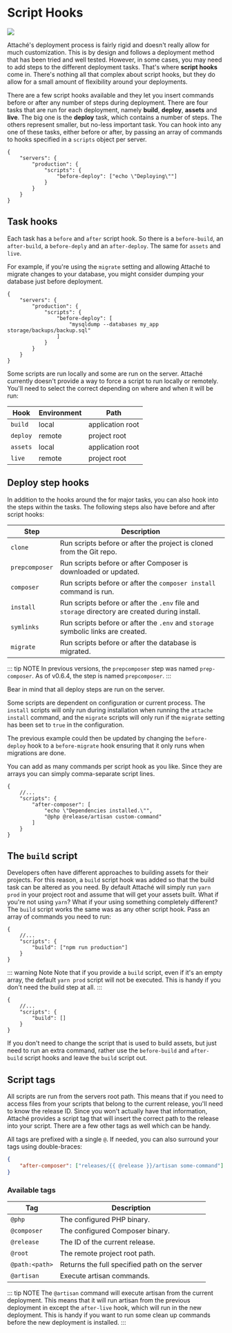 # Script Hooks

![](https://img.shields.io/github/v/release/tpg/attache?style=flat-square)

Attaché's deployment process is fairly rigid and doesn't really allow for much customization. This is by design and follows a deployment method that has been tried and well tested. However, in some cases, you may need to add steps to the different deployment tasks. That's where **script hooks** come in. There's nothing all that complex about script hooks, but they do allow for a small amount of flexibility around your deployments.

There are a few script hooks available and they let you insert commands before or after any number of steps during deployment. There are four tasks that are run for each deployment, namely **build**, **deploy**, **assets** and **live**. The big one is the **deploy** task, which contains a number of steps. The others represent smaller, but no-less important task. You can hook into any one of these tasks, either before or after, by passing an array of commands to hooks specified in a `scripts` object per server.

```json{4-6}
{
    "servers": {
        "production": {
            "scripts": {
                "before-deploy": ["echo \"Deploying\""]
            }
        }
    }
}
```

## Task hooks

Each task has a `before` and `after` script hook. So there is a `before-build`, an `after-build`, a `before-deply` and an `after-deploy`. The same for `assets` and `live`.

For example, if you're using the `migrate` setting and allowing Attaché to migrate changes to your database, you might consider dumping your database just before deployment.

```json{5-7}
{
    "servers": {
        "production": {
            "scripts": {
                "before-deploy": [
                    "mysqldump --databases my_app storage/backups/backup.sql"
                ]
            }
        }
    }
}
```

Some scripts are run locally and some are run on the server. Attaché currently doesn't provide a way to force a script to run locally or remotely. You'll need to select the correct depending on where and when it will be run:

| Hook     | Environment | Path             |
| -------- | ----------- | ---------------- |
| `build`  | local       | application root |
| `deploy` | remote      | project root     |
| `assets` | local       | application root |
| `live`   | remote      | project root     |

## Deploy step hooks

In addition to the hooks around the for major tasks, you can also hook into the steps within the tasks. The following steps also have before and after script hooks:

| Step           | Description                                                                                     |
| -------------- | ----------------------------------------------------------------------------------------------- |
| `clone`        | Run scripts before or after the project is cloned from the Git repo.                            |
| `prepcomposer` | Run scripts before or after Composer is downloaded or updated.                                  |
| `composer`     | Run scripts before or after the `composer install` command is run.                              |
| `install`      | Run scripts before or after the `.env` file and `storage` directory are created during install. |
| `symlinks`     | Run scripts before or after the `.env` and `storage` symbolic links are created.                |
| `migrate`      | Run scripts before or after the database is migrated.                                           |

::: tip NOTE
In previous versions, the `prepcomposer` step was named `prep-composer`. As of v0.6.4, the step is named `prepcomposer`.
:::

Bear in mind that all deploy steps are run on the server.

Some scripts are dependent on configuration or current process. The `install` scripts will only run during installation when running the `attache install` command, and the `migrate` scripts will only run if the `migrate` setting has been set to `true` in the configuration.

The previous example could then be updated by changing the `before-deploy` hook to a `before-migrate` hook ensuring that it only runs when migrations are done.

You can add as many commands per script hook as you like. Since they are arrays you can simply comma-separate script lines.

```json{4-7}
{
    //...
    "scripts": {
        "after-composer": [
            "echo \"Dependencies installed.\"",
            "@php @release/artisan custom-command"
        ]
    }
}
```

## The `build` script

Developers often have different approaches to building assets for their projects. For this reason, a `build` script hook was added so that the build task can be altered as you need. By default Attaché will simply run `yarn prod` in your project root and assume that will get your assets built. What if you're not using `yarn`? What if your using something completely different? The `build` script works the same was as any other script hook. Pass an array of commands you need to run:

```json{4}
{
    //...
    "scripts": {
        "build": ["npm run production"]
    }
}
```

::: warning Note
Note that if you provide a `build` script, even if it's an empty array, the default `yarn prod` script will not be executed. This is handy if you don't need the build step at all.
:::

```json{4}
{
    //...
    "scripts": {
        "build": []
    }
}
```

If you don't need to change the script that is used to build assets, but just need to run an extra command, rather use the `before-build` and `after-build` script hooks and leave the `build` script out.

## Script tags

All scripts are run from the servers root path. This means that if you need to access files from your scripts that belong to the current release, you'll need to know the release ID. Since you won't actually have that information, Attaché provides a script tag that will insert the correct path to the release into your script. There are a few other tags as well which can be handy.

All tags are prefixed with a single `@`. If needed, you can also surround your tags using double-braces:

```json
{
    "after-composer": ["releases/{{ @release }}/artisan some-command"]
}
```

### Available tags

| Tag            | Description                                   |
| -------------- | --------------------------------------------- |
| `@php`         | The configured PHP binary.                    |
| `@composer`    | The configured Composer binary.               |
| `@release`     | The ID of the current release.                |
| `@root`        | The remote project root path.                 |
| `@path:<path>` | Returns the full specified path on the server |
| `@artisan`     | Execute artisan commands.                     |

::: tip NOTE
The `@artisan` command will execute artisan from the current deployment. This means that it will run artisan from the previous deployment in except the `after-live` hook, which will run in the new deployment. This is handy if you want to run some clean up commands before the new deployment is installed.
:::
